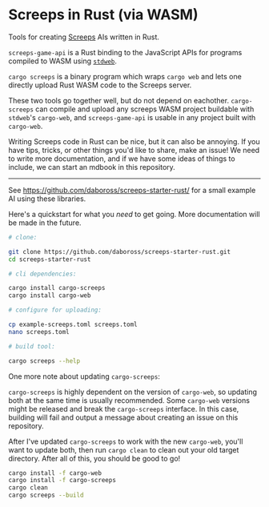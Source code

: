 Screeps in Rust (via WASM)
==========================

Tools for creating [Screeps] AIs written in Rust.


`screeps-game-api` is a Rust binding to the JavaScript APIs for programs compiled to WASM using [`stdweb`].

`cargo screeps` is a binary program which wraps `cargo web` and lets one directly upload Rust WASM code to the
Screeps server.

These two tools go together well, but do not depend on eachother. `cargo-screeps` can compile and upload
any screeps WASM project buildable with `stdweb`'s `cargo-web`, and `screeps-game-api` is usable in any
project built with `cargo-web`.

Writing Screeps code in Rust can be nice, but it can also be annoying. If you have tips, tricks, or other
things you'd like to share, make an issue! We need to write more documentation, and if we have some ideas
of things to include, we can start an mdbook in this repository.

---

See https://github.com/daboross/screeps-starter-rust/ for a small example AI using these libraries.

Here's a quickstart for what you *need* to get going. More documentation will be made in the future.

```sh
# clone:

git clone https://github.com/daboross/screeps-starter-rust.git
cd screeps-starter-rust

# cli dependencies:

cargo install cargo-screeps
cargo install cargo-web

# configure for uploading:

cp example-screeps.toml screeps.toml
nano screeps.toml

# build tool:

cargo screeps --help
```

One more note about updating `cargo-screeps`:

`cargo-screeps` is highly dependent on the version of `cargo-web`, so updating both at the same time is usually recommended. Some `cargo-web` versions might be released and break the `cargo-screeps` interface. In this case, building will fail and output a message about creating an issue on this repository.

After I've updated `cargo-screeps` to work with the new `cargo-web`, you'll want to update both, then run `cargo clean` to clean out your old target directory. After all of this, you should be good to go!

```sh
cargo install -f cargo-web
cargo install -f cargo-screeps
cargo clean
cargo screeps --build
```

[screeps]: https://screeps.com/
[`stdweb`]: https://github.com/koute/stdweb

